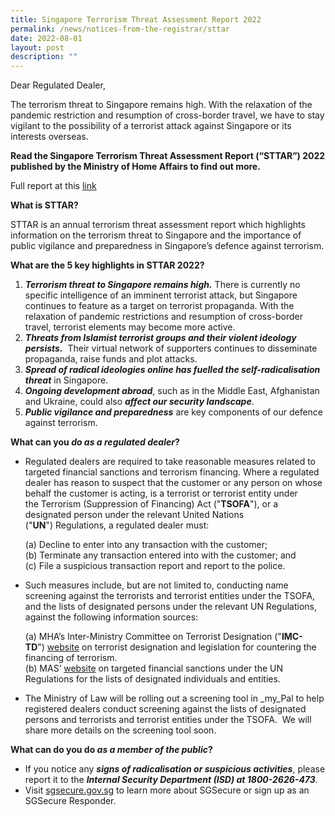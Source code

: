 ```yaml
---
title: Singapore Terrorism Threat Assessment Report 2022
permalink: /news/notices-from-the-registrar/sttar
date: 2022-08-01
layout: post
description: ""
---
```

Dear Regulated Dealer,

The terrorism threat to Singapore remains high. With the relaxation of the pandemic restriction and resumption of cross-border travel, we have to stay vigilant to the possibility of a terrorist attack against Singapore or its interests overseas. 

**Read the Singapore Terrorism Threat Assessment Report (“STTAR”) 2022 published by the Ministry of Home Affairs to find out more.**

Full report at this [link](https://www.mha.gov.sg/docs/default-source/default-document-library/singapore-terrorism-threat-assessment-report-2022.pdf)

**What is STTAR?**

STTAR is an annual terrorism threat assessment report which highlights information on the terrorism threat to Singapore and the importance of public vigilance and preparedness in Singapore’s defence against terrorism.

**What are the 5 key highlights in STTAR 2022?**

1.  **_Terrorism threat to Singapore remains high._** There is currently no specific intelligence of an imminent terrorist attack, but Singapore continues to feature as a target on terrorist propaganda. With the relaxation of pandemic restrictions and resumption of cross-border travel, terrorist elements may become more active.
2.  **_Threats from Islamist terrorist groups and their violent ideology persists._**  Their virtual network of supporters continues to disseminate propaganda, raise funds and plot attacks.
3.  **_Spread of radical ideologies online has fuelled the self-radicalisation threat_** in Singapore.
4.  **_Ongoing development abroad_**, such as in the Middle East, Afghanistan and Ukraine, could also **_affect our security landscape_**.
5.  **_Public vigilance and preparedness_** are key components of our defence against terrorism.

**What can you _do as a regulated dealer_?**
*   Regulated dealers are required to take reasonable measures related to targeted financial sanctions and terrorism financing. Where a regulated dealer has reason to suspect that the customer or any person on whose behalf the customer is acting, is a terrorist or terrorist entity under the Terrorism (Suppression of Financing) Act ("**TSOFA**"), or a designated person under the relevant United Nations ("**UN**") Regulations, a regulated dealer must:

	(a) Decline to enter into any transaction with the customer;<br>
	(b) Terminate any transaction entered into with the customer; and <br>
	(c) File a suspicious transaction report and report to the police.

*   Such measures include, but are not limited to, conducting name screening against the terrorists and terrorist entities under the TSOFA, and the lists of designated persons under the relevant UN Regulations, against the following information sources: 

	(a) MHA’s Inter-Ministry Committee on Terrorist Designation ("**IMC-TD**") [website](https://www.mha.gov.sg/what-we-do/managing-security-threats/countering-the-financing-of-terrorism) on terrorist designation and legislation for countering the financing of terrorism. <br>
	(b) MAS’ [website](https://www.mas.gov.sg/regulation/anti-money-laundering/targeted-financial-sanctions/lists-of-designated-individuals-and-entities) on targeted financial sanctions under the UN Regulations for the lists of designated individuals and entities.

*   The Ministry of Law will be rolling out a screening tool in _my_Pal to help registered dealers conduct screening against the lists of designated persons and terrorists and terrorist entities under the TSOFA.  We will share more details on the screening tool soon.  

**What can do you do _as a member of the public_?**

*   If you notice any **_signs of radicalisation or suspicious activities_**, please report it to the **_Internal Security Department (ISD) at 1800-2626-473_**.
*   Visit [sgsecure.gov.sg](http://sgsecure.gov.sg/) to learn more about SGSecure or sign up as an SGSecure Responder.